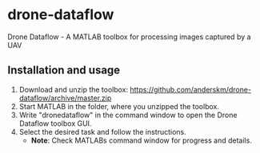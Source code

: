 # drone-dataflow
Drone Dataflow - A MATLAB toolbox for processing images captured by a UAV

## Installation and usage
1. Download and unzip the toolbox: https://github.com/anderskm/drone-dataflow/archive/master.zip
2. Start MATLAB in the folder, where you unzipped the toolbox.
3. Write "dronedataflow" in the command window to open the Drone Dataflow toolbox GUI.
4. Select the desired task and follow the instructions.
    * **Note**: Check MATLABs command window for progress and details.

